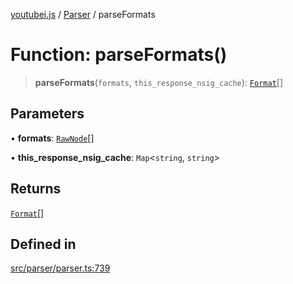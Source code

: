 [youtubei.js](../../../README.md) / [Parser](../README.md) / parseFormats

# Function: parseFormats()

> **parseFormats**(`formats`, `this_response_nsig_cache`): [`Format`](../../Misc/classes/Format.md)[]

## Parameters

• **formats**: [`RawNode`](../../APIResponseTypes/type-aliases/RawNode.md)[]

• **this\_response\_nsig\_cache**: `Map`\<`string`, `string`\>

## Returns

[`Format`](../../Misc/classes/Format.md)[]

## Defined in

[src/parser/parser.ts:739](https://github.com/LuanRT/YouTube.js/blob/4729016fb98e7045ee4043857be7eef780c01e35/src/parser/parser.ts#L739)
